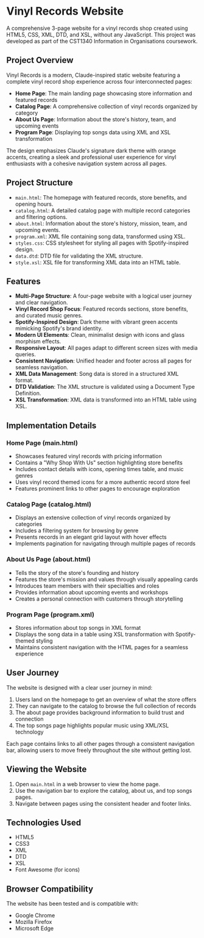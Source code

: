 # Vinyl Records Website

A comprehensive 3-page website for a vinyl records shop created using HTML5, CSS, XML, DTD, and XSL, without any JavaScript. This project was developed as part of the CST1340 Information in Organisations coursework.

## Project Overview

Vinyl Records is a modern, Claude-inspired static website featuring a complete vinyl record shop experience across four interconnected pages:

- **Home Page**: The main landing page showcasing store information and featured records
- **Catalog Page**: A comprehensive collection of vinyl records organized by category
- **About Us Page**: Information about the store's history, team, and upcoming events
- **Program Page**: Displaying top songs data using XML and XSL transformation

The design emphasizes Claude's signature dark theme with orange accents, creating a sleek and professional user experience for vinyl enthusiasts with a cohesive navigation system across all pages.

## Project Structure

- `main.html`: The homepage with featured records, store benefits, and opening hours.
- `catalog.html`: A detailed catalog page with multiple record categories and filtering options.
- `about.html`: Information about the store's history, mission, team, and upcoming events.
- `program.xml`: XML file containing song data, transformed using XSL.
- `styles.css`: CSS stylesheet for styling all pages with Spotify-inspired design.
- `data.dtd`: DTD file for validating the XML structure.
- `style.xsl`: XSL file for transforming XML data into an HTML table.

## Features

- **Multi-Page Structure**: A four-page website with a logical user journey and clear navigation.
- **Vinyl Record Shop Focus**: Featured records sections, store benefits, and curated music genres.
- **Spotify-Inspired Design**: Dark theme with vibrant green accents mimicking Spotify's brand identity.
- **Modern UI Elements**: Clean, minimalist design with icons and glass morphism effects.
- **Responsive Layout**: All pages adapt to different screen sizes with media queries.
- **Consistent Navigation**: Unified header and footer across all pages for seamless navigation.
- **XML Data Management**: Song data is stored in a structured XML format.
- **DTD Validation**: The XML structure is validated using a Document Type Definition.
- **XSL Transformation**: XML data is transformed into an HTML table using XSL.

## Implementation Details

### Home Page (main.html)

- Showcases featured vinyl records with pricing information
- Contains a "Why Shop With Us" section highlighting store benefits
- Includes contact details with icons, opening times table, and music genres
- Uses vinyl record themed icons for a more authentic record store feel
- Features prominent links to other pages to encourage exploration

### Catalog Page (catalog.html)

- Displays an extensive collection of vinyl records organized by categories
- Includes a filtering system for browsing by genre
- Presents records in an elegant grid layout with hover effects
- Implements pagination for navigating through multiple pages of records

### About Us Page (about.html)

- Tells the story of the store's founding and history
- Features the store's mission and values through visually appealing cards
- Introduces team members with their specialties and roles
- Provides information about upcoming events and workshops
- Creates a personal connection with customers through storytelling

### Program Page (program.xml)

- Stores information about top songs in XML format
- Displays the song data in a table using XSL transformation with Spotify-themed styling
- Maintains consistent navigation with the HTML pages for a seamless experience

## User Journey

The website is designed with a clear user journey in mind:

1. Users land on the homepage to get an overview of what the store offers
2. They can navigate to the catalog to browse the full collection of records
3. The about page provides background information to build trust and connection
4. The top songs page highlights popular music using XML/XSL technology

Each page contains links to all other pages through a consistent navigation bar, allowing users to move freely throughout the site without getting lost.

## Viewing the Website

1. Open `main.html` in a web browser to view the home page.
2. Use the navigation bar to explore the catalog, about us, and top songs pages.
3. Navigate between pages using the consistent header and footer links.

## Technologies Used

- HTML5
- CSS3
- XML
- DTD
- XSL
- Font Awesome (for icons)

## Browser Compatibility

The website has been tested and is compatible with:

- Google Chrome
- Mozilla Firefox
- Microsoft Edge
